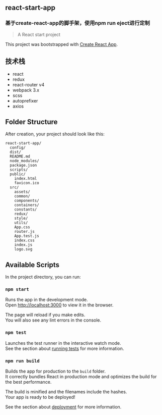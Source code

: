## react-start-app

### 基于create-react-app的脚手架，使用npm run eject进行定制

> A React start project

This project was bootstrapped with [Create React App](https://github.com/facebookincubator/create-react-app).


## 技术栈

- react
- redux
- react-router v4
- webpack 3.x
- scss
- autoprefixer
- axios


## Folder Structure

After creation, your project should look like this:

```
react-start-app/
  config/
  dist/
  README.md
  node_modules/
  package.json
  scripts/
  public/
    index.html
    favicon.ico
  src/
    assets/
    common/
    components/
    containers/
    constants/
    redux/
    style/
    utils/
    App.css
    router.js
    App.test.js
    index.css
    index.js
    logo.svg
```

## Available Scripts

In the project directory, you can run:

### `npm start`

Runs the app in the development mode.<br>
Open [http://localhost:3000](http://localhost:3000) to view it in the browser.

The page will reload if you make edits.<br>
You will also see any lint errors in the console.

### `npm test`

Launches the test runner in the interactive watch mode.<br>
See the section about [running tests](#running-tests) for more information.

### `npm run build`

Builds the app for production to the `build` folder.<br>
It correctly bundles React in production mode and optimizes the build for the best performance.

The build is minified and the filenames include the hashes.<br>
Your app is ready to be deployed!

See the section about [deployment](#deployment) for more information.
